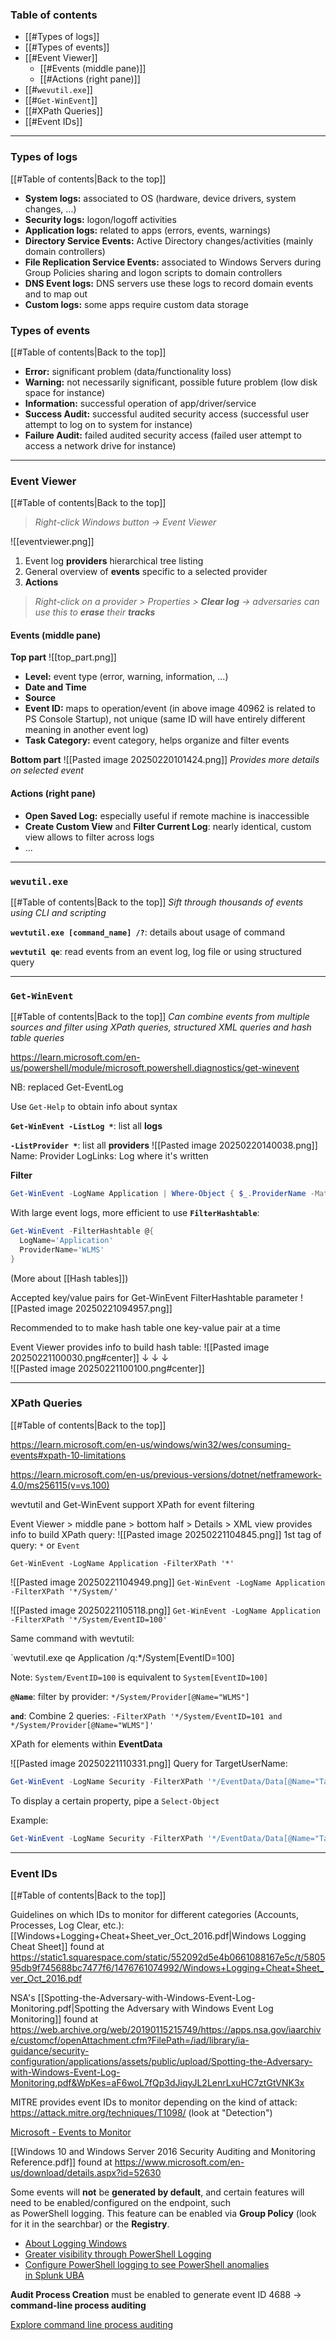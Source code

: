 ### Table of contents

- [[#Types of logs]]
- [[#Types of events]]
- [[#Event Viewer]]
	- [[#Events (middle pane)]]
	- [[#Actions (right pane)]]
- [[#`wevutil.exe`]]
- [[#`Get-WinEvent`]]
- [[#XPath Queries]]
- [[#Event IDs]]

___
### Types of logs
[[#Table of contents|Back to the top]]

- **System logs:** associated to OS (hardware, device drivers, system changes, ...)
- **Security logs:** logon/logoff activities
- **Application logs:** related to apps (errors, events, warnings)
- **Directory Service Events:** Active Directory changes/activities (mainly domain controllers)
- **File Replication Service Events:** associated to Windows Servers during Group Policies sharing and logon scripts to domain controllers
- **DNS Event logs:** DNS servers use these logs to record domain events and to map out
- **Custom logs:** some apps require custom data storage

### Types of events
[[#Table of contents|Back to the top]]

- **Error:** significant problem (data/functionality loss)
- **Warning:** not necessarily significant, possible future problem (low disk space for instance)
- **Information:** successful operation of app/driver/service
- **Success Audit:** successful audited security access (successful user attempt to log on to system for instance)
- **Failure Audit:** failed audited security access (failed user attempt to access a network drive for instance)

___
### Event Viewer
[[#Table of contents|Back to the top]]
>*Right-click Windows button $\rightarrow$ Event Viewer*

![[eventviewer.png]]

1. Event log **providers** hierarchical tree listing
2. General overview of **events** specific to a selected provider
3. **Actions**

>*Right-click on a provider > Properties > **Clear log** $\rightarrow$ adversaries can use this to **erase** their **tracks***

#### Events (middle pane)

**Top part**
![[top_part.png]]

- **Level:** event type (error, warning, information, ...)
- **Date and Time**
- **Source**
- **Event ID:** maps to operation/event (in above image 40962 is related to PS Console Startup), not unique (same ID will have entirely different meaning in another event log)
- **Task Category:** event category, helps organize and filter events

**Bottom part**
![[Pasted image 20250220101424.png]]
*Provides more details on selected event*

#### Actions (right pane)

- **Open Saved Log:** especially useful if remote machine is inaccessible
- **Create Custom View** and **Filter Current Log**: nearly identical, custom view allows to filter across logs
- ...

___
### `wevutil.exe`
[[#Table of contents|Back to the top]]
*Sift through thousands of events using CLI and scripting*

**`wevtutil.exe [command_name] /?`**: details about usage of command

**`wevtutil qe`**: read events from an event log, log file or using structured query

___
### `Get-WinEvent`
[[#Table of contents|Back to the top]]
*Can combine events from multiple sources and filter using XPath queries, structured XML queries and hash table queries*

https://learn.microsoft.com/en-us/powershell/module/microsoft.powershell.diagnostics/get-winevent

NB: replaced Get-EventLog

Use `Get-Help` to obtain info about syntax

**`Get-WinEvent -ListLog *`**: list all **logs**

**`-ListProvider *`**: list all **providers**
![[Pasted image 20250220140038.png]]
Name: Provider
LogLinks: Log where it's written

**Filter**
```powershell
Get-WinEvent -LogName Application | Where-Object { $_.ProviderName -Match 'WLMS' }
```

With large event logs, more efficient to use **`FilterHashtable`**:
```powershell
Get-WinEvent -FilterHashtable @{
  LogName='Application' 
  ProviderName='WLMS' 
}
```

(More about [[Hash tables]])

Accepted key/value pairs for Get-WinEvent FilterHashtable parameter
![[Pasted image 20250221094957.png]]

Recommended to to make hash table one key-value pair at a time

Event Viewer provides info to build hash table:
![[Pasted image 20250221100030.png#center]]
$\downarrow$  $\downarrow$  $\downarrow$  
![[Pasted image 20250221100100.png#center]]

___
### XPath Queries
[[#Table of contents|Back to the top]]

https://learn.microsoft.com/en-us/windows/win32/wes/consuming-events#xpath-10-limitations

https://learn.microsoft.com/en-us/previous-versions/dotnet/netframework-4.0/ms256115(v=vs.100)

wevtutil and Get-WinEvent support XPath for event filtering

Event Viewer > middle pane > bottom half > Details > XML view provides info to build XPath query:
![[Pasted image 20250221104845.png]]
1st tag of query: `*` or `Event`

`Get-WinEvent -LogName Application -FilterXPath '*'`

![[Pasted image 20250221104949.png]]
`Get-WinEvent -LogName Application -FilterXPath '*/System/'`

![[Pasted image 20250221105118.png]]
`Get-WinEvent -LogName Application -FilterXPath '*/System/EventID=100'`

Same command with wevtutil:

`wevtutil.exe qe Application /q:*/System[EventID=100]

Note: `System/EventID=100` is equivalent to `System[EventID=100]`

**`@Name`**: filter by provider: `*/System/Provider[@Name="WLMS"]`

**`and`**: Combine 2 queries: `-FilterXPath '*/System/EventID=101 and */System/Provider[@Name="WLMS"]'`


XPath for elements within **EventData**

![[Pasted image 20250221110331.png]]
Query for TargetUserName: 
```powershell
Get-WinEvent -LogName Security -FilterXPath '*/EventData/Data[@Name="TargetUserName"]="System"'
```

To display a certain property, pipe a `Select-Object`

Example:
```Powershell
Get-WinEvent -LogName Security -FilterXPath '*/EventData/Data[@Name="TargetUserName"]="Sam" and */System/EventID=4720' | Select-Object Message, ProviderName
```

___
### Event IDs
[[#Table of contents|Back to the top]]

Guidelines on which IDs to monitor for different categories (Accounts, Processes, Log Clear, etc.): [[Windows+Logging+Cheat+Sheet_ver_Oct_2016.pdf|Windows Logging Cheat Sheet]] found at https://static1.squarespace.com/static/552092d5e4b0661088167e5c/t/580595db9f745688bc7477f6/1476761074992/Windows+Logging+Cheat+Sheet_ver_Oct_2016.pdf

NSA's [[Spotting-the-Adversary-with-Windows-Event-Log-Monitoring.pdf|Spotting the Adversary with Windows Event Log Monitoring]] found at https://web.archive.org/web/20190115215749/https://apps.nsa.gov/iaarchive/customcf/openAttachment.cfm?FilePath=/iad/library/ia-guidance/security-configuration/applications/assets/public/upload/Spotting-the-Adversary-with-Windows-Event-Log-Monitoring.pdf&WpKes=aF6woL7fQp3dJiqyJL2LenrLxuHC7ztGtVNK3x

MITRE provides event IDs to monitor depending on the kind of attack: https://attack.mitre.org/techniques/T1098/ (look at "Detection")

[Microsoft - Events to Monitor](https://learn.microsoft.com/en-us/windows-server/identity/ad-ds/plan/appendix-l--events-to-monitor)

[[Windows 10 and Windows Server 2016 Security Auditing and Monitoring Reference.pdf]] found at https://www.microsoft.com/en-us/download/details.aspx?id=52630

Some events will **not** be **generated by default**, and certain features will need to be enabled/configured on the endpoint, such as PowerShell logging. This feature can be enabled via **Group Policy** (look for it in the searchbar) or the **Registry**.
- [About Logging Windows](https://learn.microsoft.com/en-us/powershell/module/microsoft.powershell.core/about/about_logging_windows?view=powershell-7.5&viewFallbackFrom=powershell-7.1)
- [Greater visibility through PowerShell Logging](https://cloud.google.com/blog/topics/threat-intelligence/greater-visibility/?hl=en)
- [Configure PowerShell logging to see PowerShell anomalies in Splunk UBA](https://docs.splunk.com/Documentation/UBA/5.0.4/GetDataIn/AddPowerShell)

**Audit Process Creation** must be enabled to generate event ID 4688 $\rightarrow$ **command-line process auditing**

[Explore command line process auditing](https://learn.microsoft.com/en-us/windows-server/identity/ad-ds/manage/component-updates/command-line-process-auditing#try-this-explore-command-line-process-auditing)

